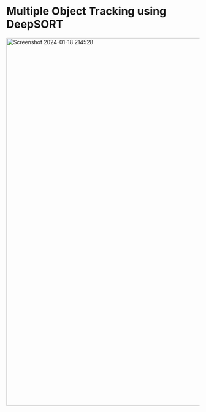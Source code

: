 # Multiple Object Tracking using DeepSORT
 
<img width="960" alt="Screenshot 2024-01-18 214528" src="https://github.com/aminakbari7/Multiple-Object-Tracking-using-DeepSORT/assets/133129036/eddb0ad1-4c88-41f5-995c-d011a9e65064">
